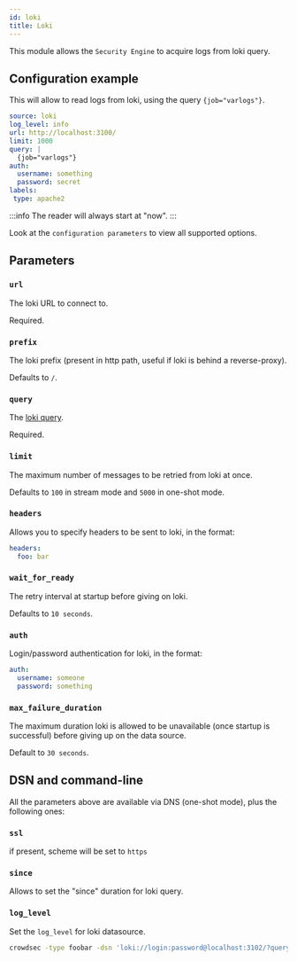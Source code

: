 ```yaml
---
id: loki
title: Loki
---
```


This module allows the `Security Engine` to acquire logs from loki query.

## Configuration example

This will allow to read logs from loki, using the query `{job="varlogs"}`.
```yaml
source: loki
log_level: info
url: http://localhost:3100/
limit: 1000
query: |
  {job="varlogs"}
auth:
  username: something
  password: secret
labels:
 type: apache2
```

:::info
The reader will always start at "now".
:::

Look at the `configuration parameters` to view all supported options.

## Parameters


### `url`

The loki URL to connect to.

Required.

### `prefix`

The loki prefix (present in http path, useful if loki is behind a reverse-proxy).

Defaults to `/`.

### `query`

The [loki query](https://grafana.com/docs/loki/latest/query/log_queries/).

Required.

### `limit`

The maximum number of messages to be retried from loki at once.

Defaults to `100` in stream mode and `5000` in one-shot mode.

### `headers`

Allows you to specify headers to be sent to loki, in the format:

```yaml
headers:
  foo: bar
```

### `wait_for_ready`

The retry interval at startup before giving on loki.

Defaults to `10 seconds`.

### `auth`

Login/password authentication for loki, in the format:

```yaml
auth:
  username: someone
  password: something
```

### `max_failure_duration`

The maximum duration loki is allowed to be unavailable (once startup is successful) before giving up on the data source.

Default to `30 seconds`.


## DSN and command-line

All the parameters above are available via DNS (one-shot mode), plus the following ones:

### `ssl`

if present, scheme will be set to `https`

### `since`

Allows to set the "since" duration for loki query.

### `log_level`

Set the `log_level` for loki datasource.

```bash
crowdsec -type foobar -dsn 'loki://login:password@localhost:3102/?query={server="demo"}'
```

